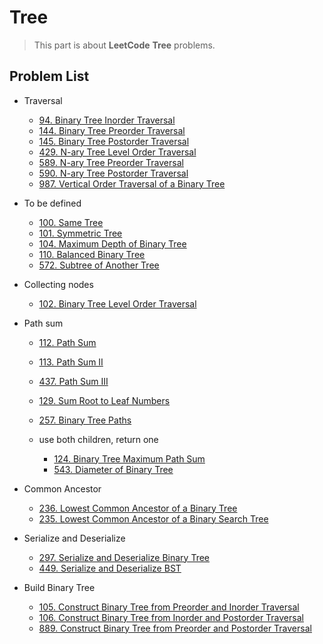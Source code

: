 # Tree

> This part is about **LeetCode** **Tree** problems.


## Problem List

* Traversal
  * [94. Binary Tree Inorder Traversal](leetcode/tree/94.Binary-Tree-Inorder-Traversal.md) 
  * [144. Binary Tree Preorder Traversal](leetcode/tree/144.Binary-Tree-Preorder-Traversal.md)
  * [145. Binary Tree Postorder Traversal](leetcode/tree/145.Binary-Tree-Postorder-Traversal.md)
  * [429. N-ary Tree Level Order Traversal](leetcode/tree/429.N-ary-Tree-Level-Order-Traversal.md)
  * [589. N-ary Tree Preorder Traversal](leetcode/tree/589.N-ary-Tree-Preorder-Traversal.md)
  * [590. N-ary Tree Postorder Traversal](leetcode/tree/590.N-ary-Tree-Postorder-Traversal.md)
  * [987. Vertical Order Traversal of a Binary Tree](leetcode/tree/987.Vertical-Order-Traversal-of-a-Binary-Tree.md)

* To be defined
  * [100. Same Tree](leetcode/tree/100.Same-Tree.md)
  * [101. Symmetric Tree](leetcode/tree/101.Symmetric-Tree.md)
  * [104. Maximum Depth of Binary Tree](leetcode/tree/104.Maximum-Depth-of-Binary-Tree.md)
  * [110. Balanced Binary Tree](leetcode/tree/110.Balanced-Binary-Tree.md)
  * [572. Subtree of Another Tree](leetcode/tree/572.Subtree-of-Another-Tree.md)

* Collecting nodes
  * [102. Binary Tree Level Order Traversal](leetcode/tree/102.Binary-Tree-Level-Order-Traversal.md)

* Path sum
  * [112. Path Sum](leetcode/tree/112.Path-Sum.md)
  * [113. Path Sum II](leetcode/tree/113.Path-Sum-II.md)
  * [437. Path Sum III](leetcode/tree/437.Path-Sum-III.md)

  * [129. Sum Root to Leaf Numbers](leetcode/tree/129.Sum-Root-to-Leaf-Numbers.md)
  * [257. Binary Tree Paths](leetcode/tree/257.Binary-Tree-Paths.md)

  * use both children, return one
    * [124. Binary Tree Maximum Path Sum](leetcode/tree/124.Binary-Tree-Maximum-Path-Sum.md)
    * [543. Diameter of Binary Tree](leetcode/tree/543.Diameter-of-Binary-Tree.md)

* Common Ancestor
  * [236. Lowest Common Ancestor of a Binary Tree](236.Lowest-Common-Ancestor-of-a-Binary-Tree.md)
  * [235. Lowest Common Ancestor of a Binary Search Tree](235.Lowest-Common-Ancestor-of-a-Binary-Search-Tree.md)

* Serialize and Deserialize
  * [297. Serialize and Deserialize Binary Tree](leetcode/tree/297.Serialize-and-Deserialize-Binary-Tree.md)
  * [449. Serialize and Deserialize BST](leetcode/tree/449.Serialize-and-Deserialize-BST.md)

* Build Binary Tree
  * [105. Construct Binary Tree from Preorder and Inorder Traversal](leetcode/tree/105.Construct-Binary-Tree-from-Preorder-and-Inorder-Traversal.md)
  * [106. Construct Binary Tree from Inorder and Postorder Traversal](leetcode/tree/106.Construct-Binary-Tree-from-Inorder-and-Postorder-Traversal.md)
  * [889. Construct Binary Tree from Preorder and Postorder Traversal](leetcode/tree/889.Construct-Binary-Tree-from-Preorder-and-Postorder-Traversal.md)









